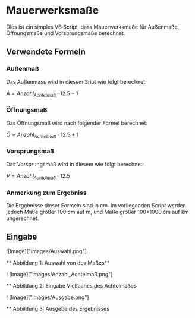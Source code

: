 # Mauerwerksmaße

Dies ist ein simples VB Script, dass Mauerwerksmaße für Außenmaße, Öffnungsmaße und Vorsprungsmaße berechnet.

## Verwendete Formeln

### Außenmaß

Das Außenmass wird in diesem Sript wie folgt berechnet:

$A = Anzahl_{Achtelmaß} \cdot 12.5  - 1$

### Öffnungsmaß

Das Öffnungsmaß wird nach folgender Formel berechnet:

$Ö = Anzahl_{Achtelmaß} \cdot 12.5 + 1$

### Vorsprungsmaß

Das Vorsprungsmaß wird in diesem wie folgt berechnet:

$V = Anzahl_{Achtelmaß} \cdot 12.5$

### Anmerkung zum Ergebniss

Die Ergebnisse dieser Formeln sind in cm. Im vorliegenden Script werden jedoch Maße größer 100 cm auf m, und Maße größer 100\*1000 cm auf km ungerechnet.

## Eingabe

![Image]["images/Auswahl.png"]

** Abbildung 1: Auswahl von des Maßes**

! [Image]["images/Anzahl_Achtelmaß.png"]

** Abbildung 2: Eingabe Vielfaches des Achtelmaßes

! [Image]["images/Ausgabe.png"]

** Abbildung 3: Ausgebe des Ergebnisses


